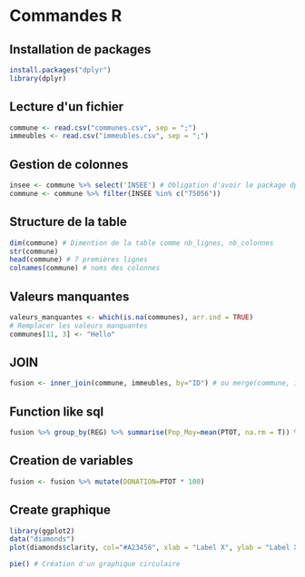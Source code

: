 # Commandes R

## Installation de packages

```r
install.packages("dplyr")
library(dplyr)
```

## Lecture d'un fichier

```r
commune <- read.csv("communes.csv", sep = ";")
immeubles <- read.csv("immeubles.csv", sep = ";")
```

## Gestion de colonnes    

```r
insee <- commune %>% select('INSEE') # Obligation d'avoir le package dplyr
commune <- commune %>% filter(INSEE %in% c("75056"))
```

## Structure de la table

```r
dim(commune) # Dimention de la table comme nb_lignes, nb_colonnes
str(commune)
head(commune) # 7 premières lignes
colnames(commune) # noms des colonnes
```

## Valeurs manquantes

```r
valeurs_manquantes <- which(is.na(communes), arr.ind = TRUE)
# Remplacer les valeurs manquantes
communes[11, 3] <- "Hello"
```

## JOIN

```r
fusion <- inner_join(commune, immeubles, by="ID") # ou merge(commune, immeuble, by="ID")
```

## Function like sql

```r
fusion %>% group_by(REG) %>% summarise(Pop_Moy=mean(PTOT, na.rm = T)) %>% arrange(desc(Pop_Moy)) # Groupe par région, calcul de la moyenne grâce à mean
```

## Creation de variables

```r
fusion <- fusion %>% mutate(DONATION=PTOT * 100) 
```

## Create graphique

```r
library(ggplot2)
data("diamonds")
plot(diamonds$clarity, col="#A23456", xlab = "Label X", ylab = "Label X", main = "Titre") # Choisi automatiquement le meilleur type de graphique

pie() # Création d'un graphique circulaire

```